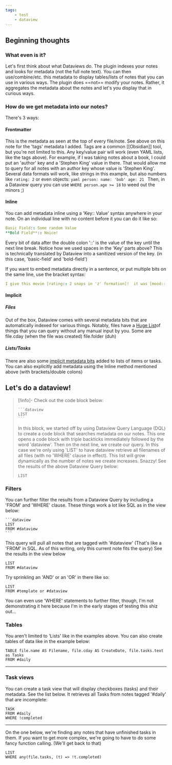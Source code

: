 ```yaml
---
tags: 
    - test
    - dataview
---
```

## Beginning thoughts
### What even is it?
Let's first think about what Dataviews do.  The plugin indexes your notes and looks for metadata (not the full note text).  You can then use/combine/etc. this metadata to display tables/lists of notes that you can use in various ways.  The plugin does ==not== modify your notes.  Rather, it aggregates the metadata about the notes and let's you display that in curious ways.

### How do we get metadata into our notes?
There's 3 ways:
#### Frontmatter
This is the metadata as seen at the top of every file/note.  See above on this note for the 'tags' metadata I added.  Tags are a common [[Obsidian]] tool, but you're not limited to this.  Any key/value pair will work (even YAML lists, like the tags above).  For example, if I was taking notes about a book, I could put an 'author' key and a 'Stephen King' value in there.  That would allow me to query for all notes with an author key whose value is 'Stephen King'.  Several data formats will work, like strings in this example, but also numbers like `rating: 2` or even objects:
	```yaml
	person:
	    name: 'bob'
	    age: 21
	```
Then, in a Dataview query you can use `WHERE person.age >= 18` to weed out the minors ;)

#### Inline
You can add metadata inline using a 'Key:: Value' syntax anywhere in your note.
On an individual line with no content before it you can do it like so:
```yaml
Basic Field:: Some random Value
**Bold Field**:: Noice!
```
Every bit of data after the double colon '::' is the value of the key until the next line break.  Notice how we used spaces in the 'Key' parts above?  This is technically translated by Dataview into a sanitized version of the key.  (in this case, 'basic-field' and 'bold-field')

If you want to embed metadata directly in a sentence, or put multiple bits on the same line, use the bracket syntax:
```yaml
I give this movie [rating:: 2 snaps in 'z' formation]!  it was [mood:: aight]
```

#### Implicit
##### Files
Out of the box, Dataview comes with several metadata bits that are automatically indexed for various things.  Notably, files have a [Huge List](https://blacksmithgu.github.io/obsidian-dataview/annotation/metadata-pages/)of things that you can query without any manual input by you.  Some are file.cday (when the file was created) file.folder (duh)

##### Lists/Tasks
There are also some [implicit metadata bits](https://blacksmithgu.github.io/obsidian-dataview/annotation/metadata-tasks/) added to lists of items or tasks.  You can also explicitly add metadata using the Inline method mentioned above (with brackets/double colons)



## Let's do a dataview!
 > [!info]- Check out the code block below:
 > 
>```` 
>```dataview
>LIST
>``` 
>````
>In this block, we started off by using Dataview Query Language (DQL) to create a code block that searches metadata on our notes.  This one opens a code block with triple backticks immediately followed by the word 'dataview'.  Then on the next line, we create our query.  In this case we're only using 'LIST' to have dataview retrieve all filenames of all files (with no 'WHERE' clause in effect).  This list will grow dynamically as the number of notes we create increases.  Snazzy!  See the results of the above Dataview Query below:
>```dataview
>LIST
>```



### Filters
You can further filter the results from a Dataview Query by including a 'FROM' and 'WHERE' clause.
These things work a lot like SQL as in the view below:

````
```dataview
LIST
FROM #dataview 
```
````

This query will pull all notes that are tagged with '#dataview' (That's like a 'FROM' in SQL.  As of this writing, only this current note fits the query)
See the results in the view below
```dataview
LIST
FROM #dataview 
```
Try sprinkling an 'AND' or an 'OR' in there like so:
```dataview
LIST
FROM #template or #dataview 
```

You can even use 'WHERE' statements to further filter, though, I'm not demonstrating it here because I'm in the early stages of testing this shiz out...


### Tables
You aren't limited to 'Lists' like in the examples above.  You can also create tables of data like in the example below:
```dataview
TABLE file.name AS Filename, file.cday AS CreateDate, file.tasks.text as Tasks
FROM #daily
```

---

### Task views
You can create a task view that will display checkboxes (tasks) and their metadata.  See the list below.  It retrieves all Tasks from notes tagged '#daily' that are incomplete:

```dataview
TASK
FROM #daily 
WHERE !completed
```

---
On the one below, we're finding any notes that have unfinished tasks in them.  If you want to get more complex, we're going to have to do some fancy function calling.  (We'll get back to that)
```dataview
LIST
WHERE any(file.tasks, (t) => !t.completed)
```
